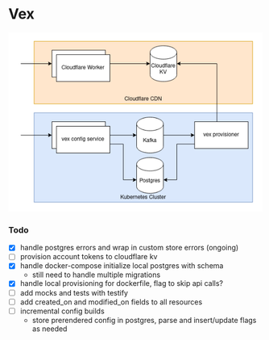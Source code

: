 # Vex

![diagram](vex.png)

### Todo
- [x] handle postgres errors and wrap in custom store errors (ongoing)
- [ ] provision account tokens to cloudflare kv
- [x] handle docker-compose initialize local postgres with schema
  - still need to handle multiple migrations
- [x] handle local provisioning for dockerfile, flag to skip api calls?
- [ ] add mocks and tests with testify
- [ ] add created_on and modified_on fields to all resources
- [ ] incremental config builds
  - store prerendered config in postgres, parse and insert/update flags as needed

